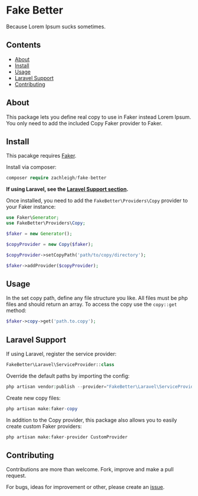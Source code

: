 # Fake Better
Because Lorem Ipsum sucks sometimes.

## Contents
  - [About](#about)
  - [Install](#install)
  - [Usage](#usage)
  - [Laravel Support](#laravel-support)
  - [Contributing](#contributing)

## About
This package lets you define real copy to use in Faker instead Lorem Ipsum. You only
need to add the included Copy Faker provider to Faker.

## Install
This pacakge requires [Faker](https://github.com/fzaninotto/Faker).   

Install via composer:
```php
composer require zachleigh/fake-better
```

**If using Laravel, see the [Laravel Support section](#laravel-support).**   

Once installed, you need to add the `FakeBetter\Providers\Copy` provider to your
Faker instance:
```php
use Faker\Generator;
use FakeBetter\Providers\Copy;

$faker = new Generator();

$copyProvider = new Copy($faker);

$copyProvider->setCopyPath('path/to/copy/directory');

$faker->addProvider($copyProvider);
```

## Usage
In the set copy path, define any file structure you like. All files must be php files
and should return an array. To access the copy use the `copy::get` method:
```php
$faker->copy->get('path.to.copy');
```

## Laravel Support
If using Laravel, register the service provider:
```php
FakeBetter\Laravel\ServiceProvider::class
```

Override the default paths by importing the config:
```php
php artisan vendor:publish --provider="FakeBetter\Laravel\ServiceProvider" --tag="config"
```

Create new copy files:
```php
php artisan make:faker-copy
```

In addition to the Copy provider, this package also allows you to easily create
custom Faker providers:
```php
php artisan make:faker-provider CustomProvider
```

## Contributing
Contributions are more than welcome. Fork, improve and make a pull request.    

For bugs, ideas for improvement or other, please create an [issue](https://github.com/zachleigh/laravel-property-bag/issues).
